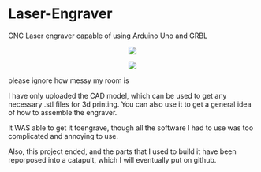 # Laser-Engraver
CNC Laser engraver capable of using Arduino Uno and GRBL

<p align="center">
  <img src="https://user-images.githubusercontent.com/75654428/146997884-2508aa3c-907d-4851-b053-9cc37d00b1b5.png" />
</p>

<p align="center">
  <img src="https://user-images.githubusercontent.com/75654428/146998802-600d0760-cc47-46da-9509-5c6b5b1d6ef7.jpg" />
</p>
please ignore how messy my room is


I have only uploaded the CAD model, which can be used to get any necessary .stl files for 3d printing. You can also use it to get a general idea of how to assemble the engraver.


It WAS able to get it toengrave, though all the software I had to use was too complicated and annoying to use.

Also, this project ended, and the parts that I used to build it have been reporposed into a catapult, which I will eventually put on github.
